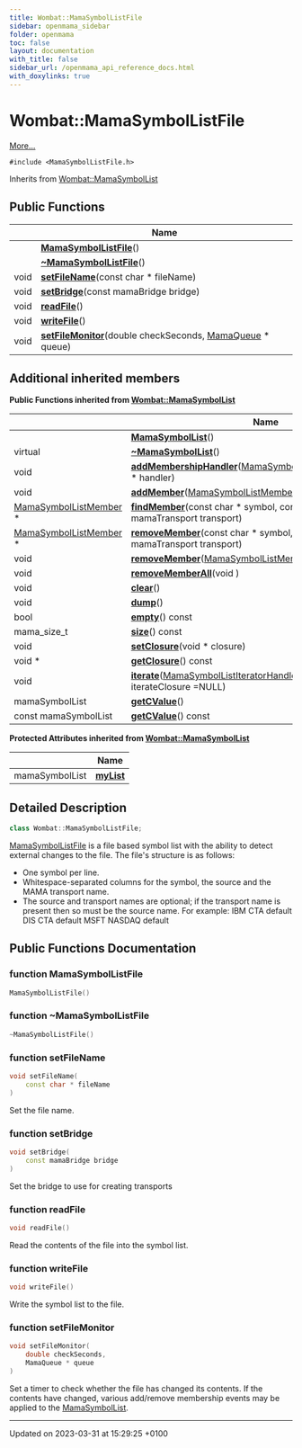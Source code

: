 ```yaml
---
title: Wombat::MamaSymbolListFile
sidebar: openmama_sidebar
folder: openmama
toc: false
layout: documentation
with_title: false
sidebar_url: /openmama_api_reference_docs.html
with_doxylinks: true
---
```


# Wombat::MamaSymbolListFile



 [More...](#detailed-description)


`#include <MamaSymbolListFile.h>`

Inherits from [Wombat::MamaSymbolList](classWombat_1_1MamaSymbolList.html)

## Public Functions

|                | Name           |
| -------------- | -------------- |
| | **[MamaSymbolListFile](classWombat_1_1MamaSymbolListFile.html#function-mamasymbollistfile)**() |
| | **[~MamaSymbolListFile](classWombat_1_1MamaSymbolListFile.html#function-~mamasymbollistfile)**() |
| void | **[setFileName](classWombat_1_1MamaSymbolListFile.html#function-setfilename)**(const char * fileName) |
| void | **[setBridge](classWombat_1_1MamaSymbolListFile.html#function-setbridge)**(const mamaBridge bridge) |
| void | **[readFile](classWombat_1_1MamaSymbolListFile.html#function-readfile)**() |
| void | **[writeFile](classWombat_1_1MamaSymbolListFile.html#function-writefile)**() |
| void | **[setFileMonitor](classWombat_1_1MamaSymbolListFile.html#function-setfilemonitor)**(double checkSeconds, [MamaQueue](classWombat_1_1MamaQueue.html) * queue) |

## Additional inherited members

**Public Functions inherited from [Wombat::MamaSymbolList](classWombat_1_1MamaSymbolList.html)**

|                | Name           |
| -------------- | -------------- |
| | **[MamaSymbolList](classWombat_1_1MamaSymbolList.html#function-mamasymbollist)**() |
| virtual | **[~MamaSymbolList](classWombat_1_1MamaSymbolList.html#function-~mamasymbollist)**() |
| void | **[addMembershipHandler](classWombat_1_1MamaSymbolList.html#function-addmembershiphandler)**([MamaSymbolListMembershipHandler](classWombat_1_1MamaSymbolListMembershipHandler.html) * handler) |
| void | **[addMember](classWombat_1_1MamaSymbolList.html#function-addmember)**([MamaSymbolListMember](classWombat_1_1MamaSymbolListMember.html) * member) |
| [MamaSymbolListMember](classWombat_1_1MamaSymbolListMember.html) * | **[findMember](classWombat_1_1MamaSymbolList.html#function-findmember)**(const char * symbol, const char * source, mamaTransport transport) |
| [MamaSymbolListMember](classWombat_1_1MamaSymbolListMember.html) * | **[removeMember](classWombat_1_1MamaSymbolList.html#function-removemember)**(const char * symbol, const char * source, mamaTransport transport) |
| void | **[removeMember](classWombat_1_1MamaSymbolList.html#function-removemember)**([MamaSymbolListMember](classWombat_1_1MamaSymbolListMember.html) & member) |
| void | **[removeMemberAll](classWombat_1_1MamaSymbolList.html#function-removememberall)**(void ) |
| void | **[clear](classWombat_1_1MamaSymbolList.html#function-clear)**() |
| void | **[dump](classWombat_1_1MamaSymbolList.html#function-dump)**() |
| bool | **[empty](classWombat_1_1MamaSymbolList.html#function-empty)**() const |
| mama_size_t | **[size](classWombat_1_1MamaSymbolList.html#function-size)**() const |
| void | **[setClosure](classWombat_1_1MamaSymbolList.html#function-setclosure)**(void * closure) |
| void * | **[getClosure](classWombat_1_1MamaSymbolList.html#function-getclosure)**() const |
| void | **[iterate](classWombat_1_1MamaSymbolList.html#function-iterate)**([MamaSymbolListIteratorHandler](classWombat_1_1MamaSymbolListIteratorHandler.html) & handler, void * iterateClosure =NULL) |
| mamaSymbolList | **[getCValue](classWombat_1_1MamaSymbolList.html#function-getcvalue)**() |
| const mamaSymbolList | **[getCValue](classWombat_1_1MamaSymbolList.html#function-getcvalue)**() const |

**Protected Attributes inherited from [Wombat::MamaSymbolList](classWombat_1_1MamaSymbolList.html)**

|                | Name           |
| -------------- | -------------- |
| mamaSymbolList | **[myList](classWombat_1_1MamaSymbolList.html#variable-mylist)**  |


## Detailed Description

```cpp
class Wombat::MamaSymbolListFile;
```


[MamaSymbolListFile](classWombat_1_1MamaSymbolListFile.html) is a file based symbol list with the ability to detect external changes to the file. 
The file's structure is as follows:

* One symbol per line.
* Whitespace-separated columns for the symbol, the source and the MAMA transport name.
* The source and transport names are optional; if the transport name is present then so must be the source name.
For example: IBM CTA default DIS CTA default MSFT NASDAQ default 

## Public Functions Documentation

### function MamaSymbolListFile

```cpp
MamaSymbolListFile()
```


### function ~MamaSymbolListFile

```cpp
~MamaSymbolListFile()
```


### function setFileName

```cpp
void setFileName(
    const char * fileName
)
```


Set the file name. 


### function setBridge

```cpp
void setBridge(
    const mamaBridge bridge
)
```


Set the bridge to use for creating transports 


### function readFile

```cpp
void readFile()
```


Read the contents of the file into the symbol list. 


### function writeFile

```cpp
void writeFile()
```


Write the symbol list to the file. 


### function setFileMonitor

```cpp
void setFileMonitor(
    double checkSeconds,
    MamaQueue * queue
)
```


Set a timer to check whether the file has changed its contents. If the contents have changed, various add/remove membership events may be applied to the [MamaSymbolList](classWombat_1_1MamaSymbolList.html). 


-------------------------------

Updated on 2023-03-31 at 15:29:25 +0100